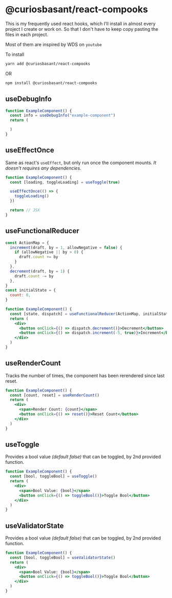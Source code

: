 # @curiosbasant/react-compooks

This is my frequently used react hooks, which I'll install in almost every project I create or work on. So that I don't have to keep copy pasting the files in each project.

Most of them are inspired by WDS on `youtube`

To install

```bash
yarn add @curiosbasant/react-compooks
```

OR

```bash
npm install @curiosbasant/react-compooks
```

## useDebugInfo

```jsx
function ExampleComponent() {
  const info = useDebugInfo("example-component")
  return (

  )
}
```

## useEffectOnce

Same as react's `useEffect`, but only run once the component mounts. _It doesn't requires any dependencies._

```jsx
function ExampleComponent() {
  const [loading, toggleLoading] = useToggle(true)

  useEffectOnce(() => {
    toggleLoading()
  })

  return // JSX
}
```

## useFunctionalReducer

```jsx
const ActionMap = {
  increment(draft, by = 1, allowNegative = false) {
    if (allowNegative || by > 0) {
      draft.count += by
    }
  },
  decrement(draft, by = 1) {
    draft.count -= by
  },
}
const initialState = {
  count: 0,
}

function ExampleComponent() {
  const [state, dispatch] = useFunctionalReducer(ActionMap, initialState)
  return (
    <div>
      <button onClick={() => dispatch.decrement()}>Decrement</button>
      <button onClick={() => dispatch.increment(-5, true)}>Increment</button>
    </div>
  )
}
```

## useRenderCount

Tracks the number of times, the component has been rerendered since last reset.

```jsx
function ExampleComponent() {
  const [count, reset] = useRenderCount()
  return (
    <div>
      <span>Render Count: {count}</span>
      <button onClick={() => reset()}>Reset Count</button>
    </div>
  )
}
```

## useToggle

Provides a bool value _(default false)_ that can be toggled, by 2nd provided function.

```jsx
function ExampleComponent() {
  const [bool, toggleBool] = useToggle()
  return (
    <div>
      <span>Bool Value: {bool}</span>
      <button onClick={() => toggleBool()}>Toggle Bool</button>
    </div>
  )
}
```

## useValidatorState

Provides a bool value _(default false)_ that can be toggled, by 2nd provided function.

```jsx
function ExampleComponent() {
  const [bool, toggleBool] = useValidatorState()
  return (
    <div>
      <span>Bool Value: {bool}</span>
      <button onClick={() => toggleBool()}>Toggle Bool</button>
    </div>
  )
}
```
